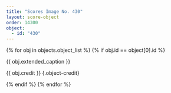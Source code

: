 ```yaml
---
title: "Scores Image No. 430"
layout: score-object
order: 14300
object:
  - id: "430"
---
```


{% for obj in objects.object_list %}
{% if obj.id == object[0].id %}

{{ obj.extended_caption }}

{{ obj.credit }} {.object-credit}

{% endif %}
{% endfor %}

